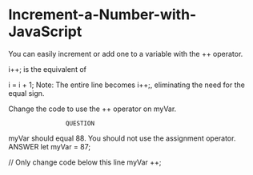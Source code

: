 # Increment-a-Number-with-JavaScript
You can easily increment or add one to a variable with the ++ operator.

i++;
is the equivalent of

i = i + 1;
Note: The entire line becomes i++;, eliminating the need for the equal sign.

Change the code to use the ++ operator on myVar.

                    QUESTION
                    
myVar should equal 88.
You should not use the assignment operator.
                    ANSWER
let myVar = 87;

// Only change code below this line
myVar ++;
